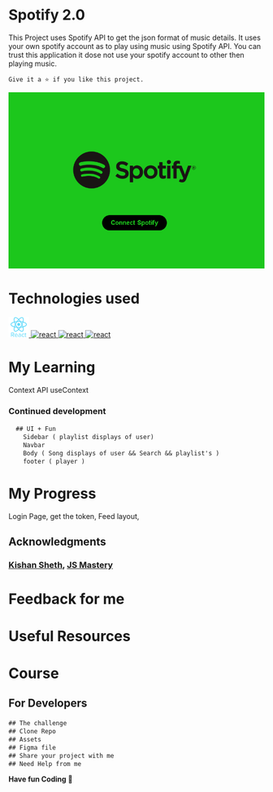 # Spotify 2.0

This Project uses Spotify API to get the json format of music details. It uses your own spotify account as to play using music using Spotify API. You can trust this application it dose not use your spotify account to other then playing music.

    Give it a ⭐ if you like this project.

<p align="left"> <a href="https://5-react-hard-project-pearl.vercel.app/" target="_blank" rel="noreferrer"> <img src="./src/assets/Display.png" alt="amplify" /> </a> </p>

# Technologies used
<a href="https://reactjs.org/" target="_blank" rel="noreferrer"> <img src="https://raw.githubusercontent.com/devicons/devicon/master/icons/react/react-original-wordmark.svg" alt="react" width="40" height="40"/> </a>  <a href="https://reactjs.org/" target="_blank" rel="noreferrer"> <img src="https://upload.wikimedia.org/wikipedia/commons/f/f1/Vitejs-logo.svg" alt="react" width="40" height="40"/> </a> 
 <a href="https://axios-http.com/docs/intro" target="_blank" rel="noreferrer"> <img src="https://upload.wikimedia.org/wikipedia/commons/d/d1/Axios_%28computer_library%29_logo.svg" alt="react" width="40" height="40"/> </a> 
 <a href="https://styled-components.com/" target="_blank"  rel="noreferrer"> <img src="/src/assets/styled-components-1.svg" alt="react" width="40" height="40"/> </a> 

# My Learning
  Context API
  useContext

### Continued development
      ## UI + Fun
        Sidebar ( playlist displays of user)
        Navbar
        Body ( Song displays of user && Search && playlist's )
        footer ( player )

# My Progress

Login Page,
get the token,
Feed layout,

## Acknowledgments

### [Kishan Sheth](https://youtu.be/ajVcLGEw8Xw?si=h4Cy3M5a0ZlDbhP7), [JS Mastery](https://youtu.be/I1cpb0tYV74?si=F4XPeY96fOiy3FR9)

# Feedback for me

# Useful Resources

# Course

## For Developers

    ## The challenge
    ## Clone Repo
    ## Assets
    ## Figma file
    ## Share your project with me
    ## Need Help from me

**Have fun Coding 🚀**
